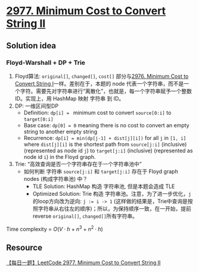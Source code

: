 # [2977. Minimum Cost to Convert String II](https://leetcode.com/problems/minimum-cost-to-convert-string-ii/description/)

## Solution idea
### Floyd-Warshall + DP + Trie
1. Floyd算法: `original[]`, `changed[]`, `cost[]` 部分与[2976. Minimum Cost to Convert String I](https://github.com/szhou12/leetcode-go/tree/main/leetcode/2976-Minimum-Cost-to-Convert-String-I)一样。差别在于，本题的 node 代表一个字符串，而不是一个字符。需要先对字符串进行“离散化”，也就是，每一个字符串赋予一个整数ID。实现上，用 HashMap 映射 字符串 到 ID。
2. DP: 一维区间型DP
    * Definition: `dp[i] = ` minimum cost to convert `source[0:i]` to `target[0:i]`
    * Base case: `dp[0] = 0` meaning there is no cost to convert an empty string to another empty string
    * Recurrence: `dp[i] = min(dp[j-1] + dist[j][i])` for all `j` in `[1, i]` where `dist[j][i]` is the shortest path from `source[j:i]` (inclusive) (represented as node id `j`) to `target[j:i]` (inclusive) (represented as node id `i`) in the Floyd graph.
3. Trie: “高效查询是否一个字符串存在于一个字符串池中”
    * 如何判断 字符串 `source[j:i]` 和 `target[j:i]` 存在于 Floyd graph nodes (构成字符串池) 中？
        * TLE Solution: HashMap 构造 字符串池, 但是本题会造成 TLE
        * Optimized Solution: Trie 构造 字符串池。注意，为了进一步优化，`j`的loop方向改为逆向: `j := i -> 1` (这样做的结果是，Trie中查询是按照字符串从右往左的顺序)；所以，为保持顺序一致，在一开始，提前reverse `original[]`, `changed[]`所有字符串。


Time complexity = $O(V\cdot h + n^3 + n^2 \cdot h)$
## Resource
[【每日一题】LeetCode 2977. Minimum Cost to Convert String II](https://www.youtube.com/watch?v=pQ_gRovgx70&ab_channel=HuifengGuan)